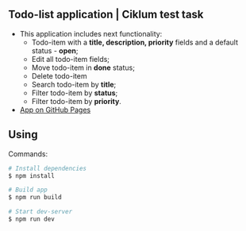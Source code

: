 ## Todo-list application | Ciklum test task
* This application includes next functionality:
  * Todo-item with a **title, description, priority** fields and a default status - **open**;
  * Edit all todo-item fields;
  * Move todo-item in **done** status;
  * Delete todo-item
  * Search todo-item by **title**;
  * Filter todo-item by **status**;
  * Filter todo-item by **priority**.
* [App on GitHub Pages](https://romanovaleksander.github.io/js-band-test-task/)
 ## Using
 Commands:
 ```bash
# Install dependencies
$ npm install

# Build app
$ npm run build
 
# Start dev-server
$ npm run dev
 ```
